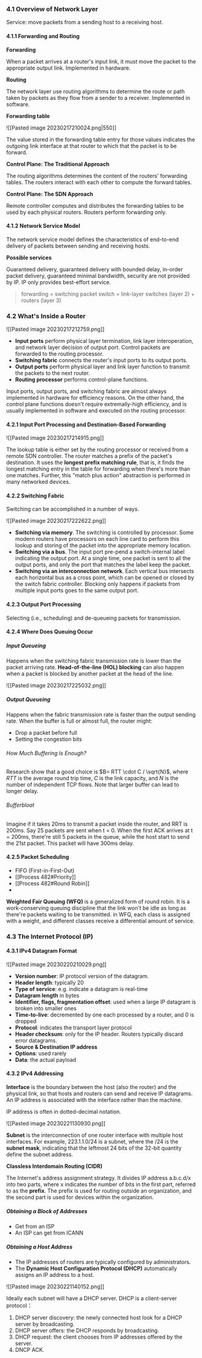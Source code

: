 ### 4.1 Overview of Network Layer

Service: move packets from a sending host to a receiving host.

#### 4.1.1 Forwarding and Routing

**Forwarding**

When a packet arrives at a router's input link, it must move the packet to the appropriate output link. Implemented in hardware.

**Routing**

The network layer use routing algorithms to determine the route or path taken by packets as they flow from a sender to a receiver. Implemented in software.

**Forwarding table**

![[Pasted image 20230217210024.png|550]]

The value stored in the forwarding table entry for those values indicates the outgoing link interface at that router to which that the packet is to be forward.

**Control Plane: The Traditional Approach**

The routing algorithms determines the content of the routers' forwarding tables. The routers interact with each other to compute the forward tables.

**Control Plane: The SDN Approach**

Remote controller computes and distributes the forwarding tables to be used by each physical routers. Routers perform forwarding only.

#### 4.1.2 Network Service Model

The network service model defines the characteristics of end-to-end delivery of packets between sending and receiving hosts.

**Possible services**

Guaranteed delivery, guaranteed delivery with bounded delay, in-order packet delivery, guaranteed minimal bandwidth, security are not provided by IP. IP only provides best-effort service.

> forwarding = switching
> packet switch = link-layer switches (layer 2) + routers (layer 3)



### 4.2 What's Inside a Router

![[Pasted image 20230217212759.png]]

* **Input ports** perform physical layer termination, link layer interoperation, and network layer decision of output port. Control packets are forwarded to the routing processor.
* **Switching fabric** connects the router's input ports to its output ports.
* **Output ports** perform physical layer and link layer function to transmit the packets to the next router.
* **Routing processor** performs control-plane functions.

Input ports, output ports, and switching fabric are almost always implemented in hardware for efficiency reasons. On the other hand, the control plane functions doesn't require extremally-high efficiency, and is usually implemented in software and executed on the routing processor.

#### 4.2.1 Input Port Processing and Destination-Based Forwarding

![[Pasted image 20230217214915.png]]

The lookup table is either set by the routing processor or received from a remote SDN controller. The router matches a prefix of the packet's destination. It uses the **longest prefix matching rule**, that is, it finds the longest matching entry in the table for forwarding when there's more than one matches. Further, this "match plus action" abstraction is performed in many networked devices.

#### 4.2.2 Switching Fabric

Switching can be accomplished in a number of ways.

![[Pasted image 20230217222622.png]]

* **Switching via memory**. The switching is controlled by processor. Some modern routers have processors on each line card to perform this lookup and storing of the packet into the appropriate memory location.
* **Switching via a bus**. The input port pre-pend a switch-internal label indicating the output port. At a single time, one packet is sent to all the output ports, and only the port that matches the label keep the packet.
* **Switching via an interconnection network**. Each vertical bus intersects each horizontal bus as a cross point, which can be opened or closed by the switch fabric controller. Blocking only happens if packets from multiple input ports goes to the same output port.

#### 4.2.3 Output Port Processing

Selecting (i.e., scheduling) and de-queueing packets for transmission.

#### 4.2.4 Where Does Queuing Occur

##### Input Queueing

Happens when the switching fabric transmission rate is lower than the packet arriving rate. **Head-of-the-line (HOL) blocking** can also happen when a packet is blocked by another packet at the head of the line.

![[Pasted image 20230217225032.png]]

##### Output Queueing

Happens when the fabric transmission rate is faster than the output sending rate. When the buffer is full or almost full, the router might:

* Drop a packet before full
* Setting the congestion bits

###### How Much Buffering Is Enough?

Research show that a good choice is $B= RTT \cdot C / \sqrt{N}$, where $RTT$ is the average round trip time, $C$ is the link capacity, and $N$ is the number of independent TCP flows. Note that larger buffer can lead to longer delay.

###### Bufferbloat

Imagine if it takes 20ms to transmit a packet inside the router, and RRT is 200ms. Say 25 packets are sent when t = 0. When the first ACK arrives at t = 200ms, there're still 5 packets in the queue, while the host start to send the 21st packet. This packet will have 300ms delay.

#### 4.2.5 Packet Scheduling

* FIFO (First-in-First-Out)
* [[Process 482#Priority]]
* [[Process 482#Round Robin]]
* 

**Weighted Fair Queuing (WFQ)** is a generalized form of round robin. It is a work-conserving queuing discipline that the link won't be idle as long as there're packets waiting to be transmitted. in WFQ, each class is assigned with a weight, and different classes receive a differential amount of service.



### 4.3 The Internet Protocol (IP)

#### 4.3.1 IPv4 Datagram Format

![[Pasted image 20230220210029.png]]

* **Version number**: IP protocol version of the datagram.
* **Header length**: typically 20
* **Type of service**: e.g. indicate a datagram is real-time
* **Datagram length** in bytes
* **Identifier, flags, fragmentation offset**: used when a large IP datagram is broken into smaller ones
* **Time-to-live**: decremented by one each processed by a router, and 0 is dropped
* **Protocol**: indicates the transport layer protocol
* **Header checksum**: only for the IP header. Routers typically discard error datagrams.
* **Source & Destination IP address**
* **Options**: used rarely
* **Data**: the actual payload

#### 4.3.2 IPv4 Addressing

**Interface** is the boundary between the host (also the router) and the physical link, so that hosts and routers can send and receive IP datagrams. An IP address is associated with the interface rather than the machine.

IP address is often in dotted-decimal notation.

![[Pasted image 20230221130930.png]]

**Subnet** is the interconnection of one router interface with multiple host interfaces. For example, 223.1.1.0/24 is a subnet, where the /24 is the **subnet mask**, indicating that the leftmost 24 bits of the 32-bit quantity define the subnet address.

**Classless Interdomain Routing (CIDR)**

The Internet's address assignment strategy. It divides IP address a.b.c.d/x into two parts, where x indicates the number of bits in the first part, referred to as the **prefix**. The prefix is used for routing outside an organization, and the second part is used for devices within the organization.

##### Obtaining a Block of Addresses

* Get from an ISP
* An ISP can get from ICANN

##### Obtaining a Host Address

* The IP addresses of routers are typically configured by administrators.
* The **Dynamic Host Configuration Protocol (DHCP)** automatically assigns an IP address to a host.

![[Pasted image 20230221140152.png]]

Ideally each subnet will have a DHCP server. DHCP is a client-server protocol：

1. DHCP server discovery: the newly connected host look for a DHCP server by broadcasting.
2. DHCP server offers: the DHCP responds by broadcasting.
3. DHCP request: the client chooses from IP addresses offered by the server.
4. DNCP ACK.